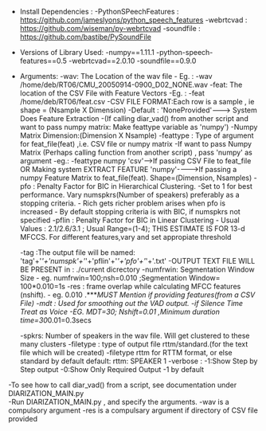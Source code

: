 - Install Dependencies :
	-PythonSPeechFeatures : https://github.com/jameslyons/python_speech_features
	-webrtcvad : https://github.com/wiseman/py-webrtcvad
	-soundfile : https://github.com/bastibe/PySoundFile
- Versions of Library Used:
	-numpy==1.11.1
	-python-speech-features==0.5
	-webrtcvad==2.0.10
	-soundfile==0.9.0
	
- Arguments:
	-wav: The Location of the wav file
		- Eg. : -wav /home/deb/RT06/CMU_20050914-0900_D02_NONE.wav
	-feat: The location of the CSV File with Feature Vectors
		-Eg. : -feat /home/deb/RT06/feat.csv
			-CSV FILE FORMAT:Each row is a sample , ie shape = (Nsample X Dimension)
		-Default : 'NoneProvided'---> System Does Feature Extraction
		-(If calling diar_vad() from another script and want to pass numpy matrix: Make feattype variable as 'numpy')
			-Numpy Matrix Dimension:(Dimension X Nsample)
	-feattype : Type of argument for feat_file(feat) ,i.e. CSV file or numpy matrix
		-If want to pass Numpy Matrix (Perhaps calling function from another script) , pass 'numpy' as argument
		-eg.: -feattype numpy 
		'csv'-->If passing CSV File to feat_file OR Making system EXTRACT FEATURE
		'numpy'---->If passing a numpy Feature Matrix to feat_file(feat). Shape=(Dimension, Nsamples)
	-pfo : Penalty Factor for BIC in Hierarchical Clustering. 
		-Set to 1 for best performance. Vary numspkrs(Number of speakers) preferably as a stopping criteria.
		- Rich gets richer problem arises when pfo is increased
		- By default stopping criteria is with BIC, if numspkrs not specified
	-pflin : Penalty Factor for BIC in Linear Clustering
		- Usual Values : 2.1/2.6/3.1 ; Usual Range=(1-4); THIS ESTIMATE IS FOR 13-d MFCCS. For different features,vary and set appropiate threshold
	
	-tag :The output file will be named: 'tag'+'_'+'numspk'+'_'+'pflin'+'_'+'pfo'+'_'+'.txt'
		-OUTPUT TEXT FILE WILL BE PRESENT in : ./current dicrectory
	-numfrwin: Segmentation Window Size
		- eg. numfrwin=100;nsh=0.010 ;Segmentation Window= 100*0.010=1s
	-res : frame overlap while calculating MFCC features (nshift).
		- eg. 0.010 .****MUST Mention if providing features(from a CSV File)
	-mdt : Used for smoothing out the VAD output.
		-if Silence Time<MDT----> Treat as Voice
		-EG. MDT=30; Nshift=0.01 ,Minimum duration time=30*0.01=0.3secs
	
	-spkrs: Number of speakers in the wav file. Will  get clustered to these many clusters 		-filetype : type of output file rttm/standard.(for the text file which will be created) 
		-filetype rttm for RTTM format, or else standard by default
		default: <SPID> <START FRAME> <END FRAME>
		rttm: SPEAKER <tag> 1 <Start Time> <Duration Time> <NA> <NA> <SpkID> <NA> <NA>
	-verbose : 
		-1:Show Step by Step output
		-0:Show Only Required Output
		-1 by default

		
-To see how to call diar_vad() from a script, see documentation under DIARIZATION_MAIN.py		
-Run DIARIZATION_MAIN.py , and specify the arguments.
	-wav is a compulsory argument
	-res is a compulsary argument if directory of CSV file provided

